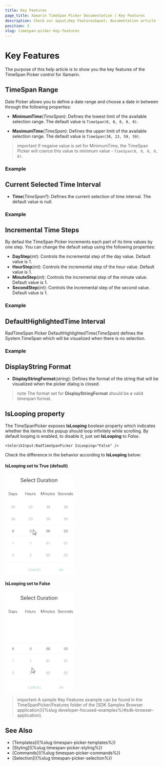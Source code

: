 ```yaml
---
title: Key Features
page_title: Xamarin TimeSpan Picker Documentation | Key Features
description: Check our &quot;Key Features&quot; documentation article for Telerik TimeSpan Picker for Xamarin control.
position: 3
slug: timespan-picker-key-features
---
```


# Key Features

The purpose of this help article is to show you the key features of the TimeSpan Picker control for Xamarin. 

## TimeSpan Range

Date Picker allows you to define a date range and choose a date in between through the following properties:

* **MinimumTime**(*TimeSpan*): Defines the lowest limit of the available selection range. The default value is `TimeSpan(0, 0, 0, 0, 0)`.

* **MaximumTime**(*TimeSpan*): Defines the upper limit of the available selection range. The default value is `TimeSpan(30, 23, 59, 59)`.

>important If negaive value is set for MinimumTime, the TimeSpan Picker will coerce this value to minimum value - `TimeSpan(0, 0, 0, 0, 0)`.

### Example

<snippet id='timespanpicker-keyfeatures-minmaxtime' />

## Current Selected Time Interval

* **Time**(*TimeSpan?*): Defines the current selection of time interval. The default value is null.

### Example 

<snippet id='timespanpicker-keyfeatures-time' />

## Incremental Time Steps

By defaul the TimeSpan Picker increments each part of its time values by one step. You can change the default setup using the following properties:

* **DayStep**(*int*): Controls the incremental step of the day value. Default value is 1.
* **HourStep**(*int*): Controls the incremental step of the hour value. Default value is 1.
* **MinuteStep**(*int*): Controls the incremental step of the minute value. Default value is 1. 
* **SecondStep**(*int*): Controls the incremental step of the second value. Default value is 1.

### Example 

<snippet id='timespanpicker-keyfeatures-time-steps' />

## DefaultHighlightedTime Interval

RadTimeSpan Picker DefaultHighlightedTime(*TimeSpan*) defines the System.TimeSpan which will be visualized when there is no selection.

### Example

<snippet id='timespanpicker-keyfeatures-time-defaulthighlighted' />

## DisplayString Format

* **DisplayStringFormat**(*string*): Defines the format of the string that will be visualized when the picker dialog is closed. 

>note The format set for **DisplayStringFormat** should be a valid timespan format. 

## IsLooping property

The TimeSpanPicker exposes **IsLooping** boolean property which indicates whether the items in the popup should loop infinitely while scrolling. By default looping is enabled, to disable it, just set **IsLooping** to *False*.

```XAML
<telerikInput:RadTimeSpanPicker IsLooping="False" />
```

Check the difference in the behavior according to **IsLooping** below:

#### IsLooping set to True (default)

![](images/timespanpicker_islooping_true.gif)

#### IsLooping set to False

![](images/timespanpicker_islooping_false.gif)

>important A sample Key Features example can be found in the TimeSpanPicker/Features folder of the [SDK Samples Browser application]({%slug developer-focused-examples%}#sdk-browser-application).

## See Also

- [Templates]({%slug timespan-picker-templates%})
- [Styling]({%slug timespan-picker-styling%})
- [Commands]({%slug timespan-picker-commands%})
- [Selection]({%slug timespan-picker-selection%})
